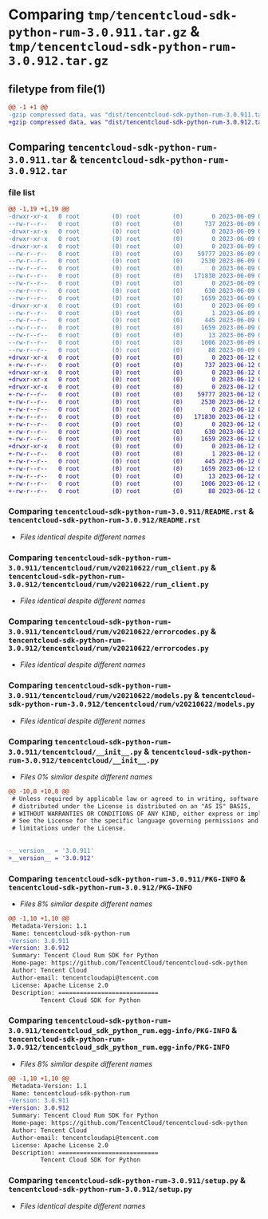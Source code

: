 # Comparing `tmp/tencentcloud-sdk-python-rum-3.0.911.tar.gz` & `tmp/tencentcloud-sdk-python-rum-3.0.912.tar.gz`

## filetype from file(1)

```diff
@@ -1 +1 @@
-gzip compressed data, was "dist/tencentcloud-sdk-python-rum-3.0.911.tar", last modified: Fri Jun  9 02:25:26 2023, max compression
+gzip compressed data, was "dist/tencentcloud-sdk-python-rum-3.0.912.tar", last modified: Mon Jun 12 03:10:11 2023, max compression
```

## Comparing `tencentcloud-sdk-python-rum-3.0.911.tar` & `tencentcloud-sdk-python-rum-3.0.912.tar`

### file list

```diff
@@ -1,19 +1,19 @@
-drwxr-xr-x   0 root         (0) root         (0)        0 2023-06-09 02:25:26.000000 tencentcloud-sdk-python-rum-3.0.911/
--rw-r--r--   0 root         (0) root         (0)      737 2023-06-09 02:25:26.000000 tencentcloud-sdk-python-rum-3.0.911/README.rst
-drwxr-xr-x   0 root         (0) root         (0)        0 2023-06-09 02:25:26.000000 tencentcloud-sdk-python-rum-3.0.911/tencentcloud/
-drwxr-xr-x   0 root         (0) root         (0)        0 2023-06-09 02:25:26.000000 tencentcloud-sdk-python-rum-3.0.911/tencentcloud/rum/
-drwxr-xr-x   0 root         (0) root         (0)        0 2023-06-09 02:25:26.000000 tencentcloud-sdk-python-rum-3.0.911/tencentcloud/rum/v20210622/
--rw-r--r--   0 root         (0) root         (0)    59777 2023-06-09 02:25:26.000000 tencentcloud-sdk-python-rum-3.0.911/tencentcloud/rum/v20210622/rum_client.py
--rw-r--r--   0 root         (0) root         (0)     2530 2023-06-09 02:25:26.000000 tencentcloud-sdk-python-rum-3.0.911/tencentcloud/rum/v20210622/errorcodes.py
--rw-r--r--   0 root         (0) root         (0)        0 2023-06-09 02:25:26.000000 tencentcloud-sdk-python-rum-3.0.911/tencentcloud/rum/v20210622/__init__.py
--rw-r--r--   0 root         (0) root         (0)   171830 2023-06-09 02:25:26.000000 tencentcloud-sdk-python-rum-3.0.911/tencentcloud/rum/v20210622/models.py
--rw-r--r--   0 root         (0) root         (0)        0 2023-06-09 02:25:26.000000 tencentcloud-sdk-python-rum-3.0.911/tencentcloud/rum/__init__.py
--rw-r--r--   0 root         (0) root         (0)      630 2023-06-09 02:25:26.000000 tencentcloud-sdk-python-rum-3.0.911/tencentcloud/__init__.py
--rw-r--r--   0 root         (0) root         (0)     1659 2023-06-09 02:25:26.000000 tencentcloud-sdk-python-rum-3.0.911/PKG-INFO
-drwxr-xr-x   0 root         (0) root         (0)        0 2023-06-09 02:25:26.000000 tencentcloud-sdk-python-rum-3.0.911/tencentcloud_sdk_python_rum.egg-info/
--rw-r--r--   0 root         (0) root         (0)        1 2023-06-09 02:25:26.000000 tencentcloud-sdk-python-rum-3.0.911/tencentcloud_sdk_python_rum.egg-info/dependency_links.txt
--rw-r--r--   0 root         (0) root         (0)      445 2023-06-09 02:25:26.000000 tencentcloud-sdk-python-rum-3.0.911/tencentcloud_sdk_python_rum.egg-info/SOURCES.txt
--rw-r--r--   0 root         (0) root         (0)     1659 2023-06-09 02:25:26.000000 tencentcloud-sdk-python-rum-3.0.911/tencentcloud_sdk_python_rum.egg-info/PKG-INFO
--rw-r--r--   0 root         (0) root         (0)       13 2023-06-09 02:25:26.000000 tencentcloud-sdk-python-rum-3.0.911/tencentcloud_sdk_python_rum.egg-info/top_level.txt
--rw-r--r--   0 root         (0) root         (0)     1006 2023-06-09 02:25:26.000000 tencentcloud-sdk-python-rum-3.0.911/setup.py
--rw-r--r--   0 root         (0) root         (0)       88 2023-06-09 02:25:26.000000 tencentcloud-sdk-python-rum-3.0.911/setup.cfg
+drwxr-xr-x   0 root         (0) root         (0)        0 2023-06-12 03:10:11.000000 tencentcloud-sdk-python-rum-3.0.912/
+-rw-r--r--   0 root         (0) root         (0)      737 2023-06-12 03:10:10.000000 tencentcloud-sdk-python-rum-3.0.912/README.rst
+drwxr-xr-x   0 root         (0) root         (0)        0 2023-06-12 03:10:11.000000 tencentcloud-sdk-python-rum-3.0.912/tencentcloud/
+drwxr-xr-x   0 root         (0) root         (0)        0 2023-06-12 03:10:11.000000 tencentcloud-sdk-python-rum-3.0.912/tencentcloud/rum/
+drwxr-xr-x   0 root         (0) root         (0)        0 2023-06-12 03:10:11.000000 tencentcloud-sdk-python-rum-3.0.912/tencentcloud/rum/v20210622/
+-rw-r--r--   0 root         (0) root         (0)    59777 2023-06-12 03:10:10.000000 tencentcloud-sdk-python-rum-3.0.912/tencentcloud/rum/v20210622/rum_client.py
+-rw-r--r--   0 root         (0) root         (0)     2530 2023-06-12 03:10:10.000000 tencentcloud-sdk-python-rum-3.0.912/tencentcloud/rum/v20210622/errorcodes.py
+-rw-r--r--   0 root         (0) root         (0)        0 2023-06-12 03:10:10.000000 tencentcloud-sdk-python-rum-3.0.912/tencentcloud/rum/v20210622/__init__.py
+-rw-r--r--   0 root         (0) root         (0)   171830 2023-06-12 03:10:10.000000 tencentcloud-sdk-python-rum-3.0.912/tencentcloud/rum/v20210622/models.py
+-rw-r--r--   0 root         (0) root         (0)        0 2023-06-12 03:10:10.000000 tencentcloud-sdk-python-rum-3.0.912/tencentcloud/rum/__init__.py
+-rw-r--r--   0 root         (0) root         (0)      630 2023-06-12 03:10:10.000000 tencentcloud-sdk-python-rum-3.0.912/tencentcloud/__init__.py
+-rw-r--r--   0 root         (0) root         (0)     1659 2023-06-12 03:10:11.000000 tencentcloud-sdk-python-rum-3.0.912/PKG-INFO
+drwxr-xr-x   0 root         (0) root         (0)        0 2023-06-12 03:10:11.000000 tencentcloud-sdk-python-rum-3.0.912/tencentcloud_sdk_python_rum.egg-info/
+-rw-r--r--   0 root         (0) root         (0)        1 2023-06-12 03:10:11.000000 tencentcloud-sdk-python-rum-3.0.912/tencentcloud_sdk_python_rum.egg-info/dependency_links.txt
+-rw-r--r--   0 root         (0) root         (0)      445 2023-06-12 03:10:11.000000 tencentcloud-sdk-python-rum-3.0.912/tencentcloud_sdk_python_rum.egg-info/SOURCES.txt
+-rw-r--r--   0 root         (0) root         (0)     1659 2023-06-12 03:10:11.000000 tencentcloud-sdk-python-rum-3.0.912/tencentcloud_sdk_python_rum.egg-info/PKG-INFO
+-rw-r--r--   0 root         (0) root         (0)       13 2023-06-12 03:10:11.000000 tencentcloud-sdk-python-rum-3.0.912/tencentcloud_sdk_python_rum.egg-info/top_level.txt
+-rw-r--r--   0 root         (0) root         (0)     1006 2023-06-12 03:10:10.000000 tencentcloud-sdk-python-rum-3.0.912/setup.py
+-rw-r--r--   0 root         (0) root         (0)       88 2023-06-12 03:10:11.000000 tencentcloud-sdk-python-rum-3.0.912/setup.cfg
```

### Comparing `tencentcloud-sdk-python-rum-3.0.911/README.rst` & `tencentcloud-sdk-python-rum-3.0.912/README.rst`

 * *Files identical despite different names*

### Comparing `tencentcloud-sdk-python-rum-3.0.911/tencentcloud/rum/v20210622/rum_client.py` & `tencentcloud-sdk-python-rum-3.0.912/tencentcloud/rum/v20210622/rum_client.py`

 * *Files identical despite different names*

### Comparing `tencentcloud-sdk-python-rum-3.0.911/tencentcloud/rum/v20210622/errorcodes.py` & `tencentcloud-sdk-python-rum-3.0.912/tencentcloud/rum/v20210622/errorcodes.py`

 * *Files identical despite different names*

### Comparing `tencentcloud-sdk-python-rum-3.0.911/tencentcloud/rum/v20210622/models.py` & `tencentcloud-sdk-python-rum-3.0.912/tencentcloud/rum/v20210622/models.py`

 * *Files identical despite different names*

### Comparing `tencentcloud-sdk-python-rum-3.0.911/tencentcloud/__init__.py` & `tencentcloud-sdk-python-rum-3.0.912/tencentcloud/__init__.py`

 * *Files 0% similar despite different names*

```diff
@@ -10,8 +10,8 @@
 # Unless required by applicable law or agreed to in writing, software
 # distributed under the License is distributed on an "AS IS" BASIS,
 # WITHOUT WARRANTIES OR CONDITIONS OF ANY KIND, either express or implied.
 # See the License for the specific language governing permissions and
 # limitations under the License.
 
 
-__version__ = '3.0.911'
+__version__ = '3.0.912'
```

### Comparing `tencentcloud-sdk-python-rum-3.0.911/PKG-INFO` & `tencentcloud-sdk-python-rum-3.0.912/PKG-INFO`

 * *Files 8% similar despite different names*

```diff
@@ -1,10 +1,10 @@
 Metadata-Version: 1.1
 Name: tencentcloud-sdk-python-rum
-Version: 3.0.911
+Version: 3.0.912
 Summary: Tencent Cloud Rum SDK for Python
 Home-page: https://github.com/TencentCloud/tencentcloud-sdk-python
 Author: Tencent Cloud
 Author-email: tencentcloudapi@tencent.com
 License: Apache License 2.0
 Description: ============================
         Tencent Cloud SDK for Python
```

### Comparing `tencentcloud-sdk-python-rum-3.0.911/tencentcloud_sdk_python_rum.egg-info/PKG-INFO` & `tencentcloud-sdk-python-rum-3.0.912/tencentcloud_sdk_python_rum.egg-info/PKG-INFO`

 * *Files 8% similar despite different names*

```diff
@@ -1,10 +1,10 @@
 Metadata-Version: 1.1
 Name: tencentcloud-sdk-python-rum
-Version: 3.0.911
+Version: 3.0.912
 Summary: Tencent Cloud Rum SDK for Python
 Home-page: https://github.com/TencentCloud/tencentcloud-sdk-python
 Author: Tencent Cloud
 Author-email: tencentcloudapi@tencent.com
 License: Apache License 2.0
 Description: ============================
         Tencent Cloud SDK for Python
```

### Comparing `tencentcloud-sdk-python-rum-3.0.911/setup.py` & `tencentcloud-sdk-python-rum-3.0.912/setup.py`

 * *Files identical despite different names*

